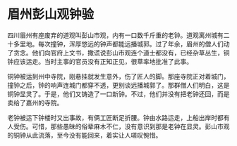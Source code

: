 # 眉州彭山观钟验

四川眉州有座废弃的道观叫彭山市观，内有一口数千斤重的老钟。道观离州城有二十多里地。每次撞钟，浑厚悠远的钟声都能远播城郭。过了年余，眉州的僧人们动了贪念。他们向官府上文书，撒谎说彭山市观连个道士都没有，已经杂草丛生，铜钟应该运走。当时主事的官员没有正知正见，很草率地批准了此事。

铜钟被运到州中寺院，刚悬挂就发生意外，伤了匠人的脚。那座寺院正对着城门，撞钟之后，钟的响声连城门都穿不透，更别谈远播城郭了。那群僧人们明白，这是铜钟显灵了。于是，他们又铸造了一口新钟。不过，他们并没有把老钟还回，而是卖给了嘉州的寺院。

老钟被运下钟楼时又出事故，有俩工匠断足折腰。钟由水路运走，上船出岸时都有人受伤。可惜，那些愚昧的俗辈麻木不仁，没有意识到那是老钟在显灵。彭山市观的铜钟从此流落，至今没有能回来，着实让人嗟叹惋惜。
